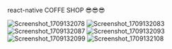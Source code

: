 react-native 
COFFE SHOP
😎😎😎

![Screenshot_1709132078](https://github.com/victormattos564/Cafeteria/assets/123407132/adfc707d-0440-4771-a96e-ccf2ee697fda)
![Screenshot_1709132083](https://github.com/victormattos564/Cafeteria/assets/123407132/7661ab00-9f52-4241-85ab-5f1f80f7b317)
![Screenshot_1709132087](https://github.com/victormattos564/Cafeteria/assets/123407132/36efd089-8cf9-472d-872b-d0da2ac0fbf4)
![Screenshot_1709132093](https://github.com/victormattos564/Cafeteria/assets/123407132/2fe51d04-f98a-40a7-9e7c-6fb8f87c57ea)
![Screenshot_1709132099](https://github.com/victormattos564/Cafeteria/assets/123407132/18ece8c7-073b-4e67-8152-384d449ba8bc)
![Screenshot_1709132108](https://github.com/victormattos564/Cafeteria/assets/123407132/9b35755e-0d83-460d-ac13-3ea3ae06a502)
